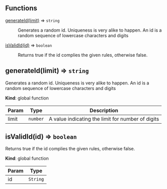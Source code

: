 ## Functions

<dl>
<dt><a href="#generateId">generateId(limit)</a> ⇒ <code>string</code></dt>
<dd><p>Generates a random id. Uniqueness is very alike to happen.
An id is a random sequence of lowercase characters and digits</p>
</dd>
<dt><a href="#isValidId">isValidId(id)</a> ⇒ <code>boolean</code></dt>
<dd><p>Returns true if the id complies the given rules, otherwise false.</p>
</dd>
</dl>

<a name="generateId"></a>

## generateId(limit) ⇒ <code>string</code>
Generates a random id. Uniqueness is very alike to happen.An id is a random sequence of lowercase characters and digits

**Kind**: global function  

| Param | Type | Description |
| --- | --- | --- |
| limit | <code>number</code> | A value indicating the limit for number of digits |

<a name="isValidId"></a>

## isValidId(id) ⇒ <code>boolean</code>
Returns true if the id complies the given rules, otherwise false.

**Kind**: global function  

| Param | Type |
| --- | --- |
| id | <code>String</code> | 

